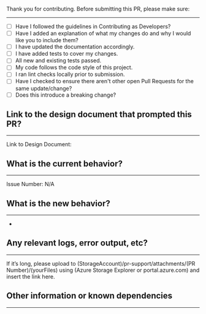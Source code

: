 Thank you for contributing.
Before submitting this PR, please make sure:

-------------------------------------
* [ ] Have I followed the guidelines in Contributing as Developers?
* [ ] Have I added an explanation of what my changes do and why I would like you to include them?
* [ ] I have updated the documentation accordingly.
* [ ] I have added tests to cover my changes.
* [ ] All new and existing tests passed.
* [ ] My code follows the code style of this project.
* [ ] I ran lint checks locally prior to submission.
* [ ] Have I checked to ensure there aren't other open Pull Requests for the same update/change?
* [ ] Does this introduce a breaking change?

## Link to the design document that prompted this PR?
-------------------------------------
<!-- Please provide a ink to the design document relevant to this area -->

Link to Design Document: 


## What is the current behavior?
-------------------------------------
<!-- Please describe the current behavior that you are modifying, or link to a relevant issue. -->

Issue Number: N/A


## What is the new behavior?
-------------------------------------
<!-- Please describe the behavior or changes that are being added by this PR. -->

-

<!-- If this introduces a breaking change, please describe the impact and migration path for existing applications below. -->

## Any relevant logs, error output, etc?
-------------------------------------
If it’s long, please upload to (StorageAccount)/pr-support/attachments/(PR Number)/(yourFiles) using (Azure Storage Explorer or portal.azure.com) and insert the link here.


## Other information or known dependencies
-------------------------------------
<!-- Any other information or known dependencies that is important to this PR such as screenshots of how the component looks before and after the change. -->

